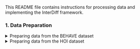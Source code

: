 This README file contains instructions for processing data and implementing the InterDiff framework.

### 1. Data Preparation

<details>

<summary>Preparing data from the BEHAVE dataset</summary>

The config file is located at [./data/cfg/behave.yml](data/cfg/BEHAVE.yml).
You may directly follow the structure in the config file, *i.e.,* putting the data into a folder named [./data/behave/](data/behave/), or you can modify the config file.

Please follow the steps below:
* Download the motion data from [this link](https://datasets.d2.mpi-inf.mpg.de/cvpr22behave/behave-30fps-params-v1.tar), and put them into [./data/behave/sequence](data/behave/sequence/). The final file structure should be:
    ```
    ./data/behave/sequence
    |--data_name
    |----object_fit_all.npz # object's pose sequences
    |----smpl_fit_all.npz # human's pose sequences
    ```
* Download object data from [this link](https://datasets.d2.mpi-inf.mpg.de/cvpr22behave/objects.zip), and put them into [./data/behave/objects](data/behave/objects/). The final file structure would be similar to:
    ```
    ./data/behave/objects
    |--object_name
    |----object_name.jpg  # one photo of the object
    |----object_name.obj  # reconstructed 3D scan of the object
    |----object_name.obj.mtl  # mesh material property
    |----object_name_tex.jpg  # mesh texture
    |----object_name_fxxx.ply  # simplified object mesh 
    ```
* Download train/test split from [this link](https://datasets.d2.mpi-inf.mpg.de/cvpr22behave/split.json), and put it as [./data/behave/split.json](data/behave/split.json)
* We use the SMPL-H body model, please download the latest model(v1.2) from the [website](https://mano.is.tue.mpg.de/), and indicate its path in the config file ([./data/cfg/behave.yml](data/cfg/BEHAVE.yml)). 
* Generate pseudo contact labels
  ```
  python data/prepare_behave.py
  ```

For further information about the BEHAVE dataset and for download links, please click [here](https://virtualhumans.mpi-inf.mpg.de/behave/) 

> [!IMPORTANT]
> Users may have different point cloud samples, which may affect our trained model. We are evaluating this and may release the our model weights and point cloud sample data later.

</details>

<details>

<summary>Preparing data from the HOI dataset</summary>

The config file is located at [./data/cfg/hoi.yml](data/cfg/hoi.yml).
You may directly follow the structure in the config file, *i.e.,* putting the data into a folder named [./data/hoi/](data/hoi/), or you can modify the config file.

Download data from [this link](https://github.com/HiWilliamWWL/Learn-to-Predict-How-Humans-Manipulate-Large-Sized-Objects-From-Interactive-Motions-objects) and put it in the folder [./data/hoi/](data/hoi/).

</details>